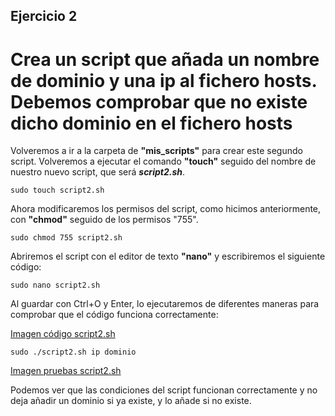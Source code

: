 ## Ejercicio 2

# Crea un script que añada un nombre de dominio y una ip al fichero hosts. Debemos comprobar que no existe dicho dominio en el fichero hosts

Volveremos a ir a la carpeta de **"mis_scripts"** para crear este segundo script. Volveremos a ejecutar el comando **"touch"** seguido del nombre de nuestro nuevo script, que será ***script2.sh***.
```ubuntu
sudo touch script2.sh
```
Ahora modificaremos los permisos del script, como hicimos anteriormente, con **"chmod"** seguido de los permisos "755".
```ubuntu
sudo chmod 755 script2.sh
```
Abriremos el script con el editor de texto **"nano"** y escribiremos el siguiente código:
```ubuntu
sudo nano script2.sh
```
Al guardar con Ctrl+O y Enter, lo ejecutaremos de diferentes maneras para comprobar que el código funciona correctamente:


[Imagen código script2.sh](/tema1/imagenes/script2.png)
```ubuntu
sudo ./script2.sh ip dominio
```
[Imagen pruebas script2.sh](/tema1/imagenes/script2ejecutado.png)


Podemos ver que las condiciones del script funcionan correctamente y no deja añadir un dominio si ya existe, y lo añade si no existe.

